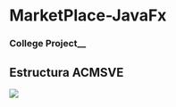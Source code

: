 # MarketPlace-JavaFx
### College Project__

## Estructura ACMSVE
![](https://i.imgur.com/OXOV5iD.png)

